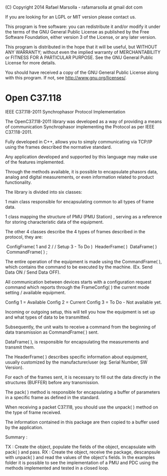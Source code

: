 (C) Copyright 2014 Rafael Marsolla - rafamarsolla at gmail dot com

If you are looking for an LGPL or MIT version please contact us.

This program is free software: you can redistribute it and/or modify
it under the terms of the GNU General Public License as published by
the Free Software Foundation, either version 3 of the License, or
any later version.

This program is distributed in the hope that it will be useful,
but WITHOUT ANY WARRANTY; without even the implied warranty of
MERCHANTABILITY or FITNESS FOR A PARTICULAR PURPOSE.  See the
GNU General Public License for more details.

You should have received a copy of the GNU General Public License
along with this program.  If not, see <http://www.gnu.org/licenses/>.

Open C37.118
==========

IEEE C37.118-2011 Synchrophasor Protocol Implementation

The OpenC37.118-2011 library was developed as a way of providing a means of communication Synchrophasor implementing the Protocol as per IEEE C37.118-2011.

Fully developed in C++, allows you to simply communicating via TCP/IP using the frames described the normative standard.

Any application developed and supported by this language may make use of the features implemented.

Through the methods available, it is possible to encapsulate phasors data, analog and digital measurements, or even information related to product functionality.

The library is divided into six classes:

1 main class responsible for encapsulating common to all types of frame data.

1 class mapping the structure of PMU (PMU Station) , serving as a reference for storing characteristic data of the equipment.

The other 4 classes describe the 4 types of frames described in the protocol, they are:

 ConfigFrame( 1 and 2 / / Setup 3 - To Do )
 HeaderFrame( )
 DataFrame( )
 CommandFrame( ) ;

The entire operation of the equipment is made using the CommandFrame( ), which contains the command to be executed by the machine. (Ex. Send Data ON / Send Data OFF).

All communication between devices starts with a configuration request command which reports through the FrameConfig( ) the current mode setting / available equipment.

Config 1 = Available
Config 2 = Current
Config 3 = To Do - Not available yet.

Incoming or outgoing setup, this will tell you how the equipment is set up and what types of data to be transmitted.

Subsequently, the unit waits to receive a command from the beginning of data transmission as CommandFrame( ) sent.

DataFrame( ), is responsible for encapsulating the measurements and transmit them.

The HeaderFrame( ) describes specific information about equipment, usually customized by the manufacturer/user (eg: Serial Number, SW Version).

For each of the frames sent, it is necessary to fill out the data directly in the structures (BUFFER) before any transmission.

The pack( ) method is responsible for encapsulating a buffer of parameters in a specific frame as defined in the standard.

When receiving a packet C37.118, you should use the unpack( ) method on the type of frame received.

The information contained in this package are then copied to a buffer used by the application.

Summary :

TX : Create the object, populate the fields of the object, encapsulate with pack( ) and pass.
RX : Create the object, receive the package, descanpsule with unpack( ) and read the values of the object's fields.
In the examples folder it is possible to see the implementation of a PMU and PDC using the methods implemented and tested in a closed loop.
